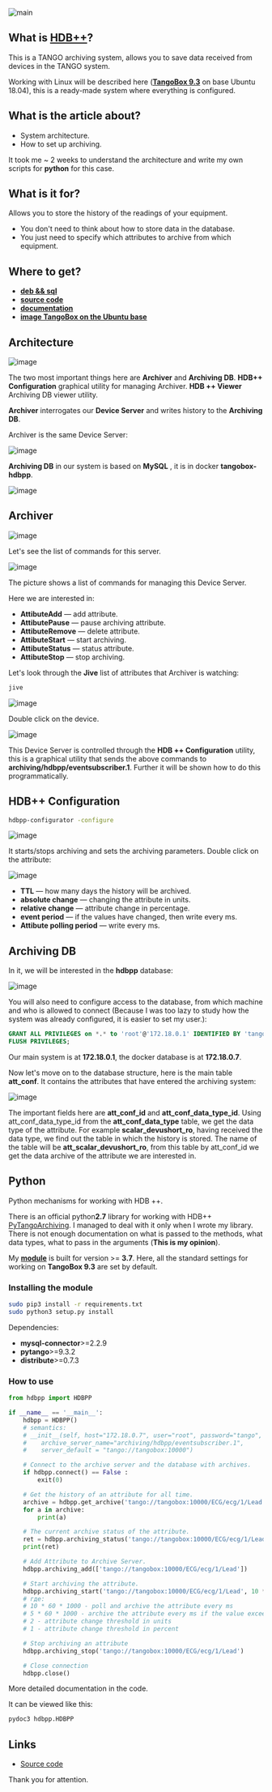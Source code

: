  ![main](https://habrastorage.org/r/w1560/webt/tu/vr/ec/tuvrecn2a_yv1mikcfb39r9hlfa.png)  

## What is [HDB++](https://www.tango-controls.org/community/project-docs/hdbplusplus/)?

  

This is a TANGO archiving system, allows you to save data received from devices in the TANGO system.

  

Working with Linux will be described here ([**TangoBox 9.3**](https://s2innovation.sharepoint.com/:f:/s/Developers/EovD2IBwhppAp-ZLXtawQ6gB9F6aXPPs2msr2hgPGTO-FQ?e=Ii3tnr) on base Ubuntu 18.04), this is a ready-made system where everything is configured.

  

## What is the article about?

  

* System architecture.
* How to set up archiving.

  

It took me ~ 2 weeks to understand the architecture and write my own scripts for **python** for this case.

  

## What is it for?

  

Allows you to store the history of the readings of your equipment.

  

* You don't need to think about how to store data in the database.
* You just need to specify which attributes to archive from which equipment.

  

## Where to get?

  

* [**deb && sql**](https://www.tango-controls.org/community/project-docs/hdbplusplus/hdbplusplus-downloads/)
* [**source code**](https://github.com/tango-controls-hdbpp)
* [**documentation**](https://www.tango-controls.org/community/project-docs/hdbplusplus/hdbplusplus-doc/)
* [**image TangoBox on the Ubuntu base**](https://tango-controls.readthedocs.io/en/latest/installation/virtualmachine.html)

  

## Architecture

  

![image](https://habrastorage.org/r/w1560/webt/si/9f/sq/si9fsq0jjolmzn2t2-ka9n_svnk.png)

  

The two most important things here are **Archiver** and **Archiving DB**. **HDB++ Configuration** graphical utility for managing Archiver. **HDB ++ Viewer** Archiving DB viewer utility.

  

**Archiver** interrogates our **Device Server** and writes history to the **Archiving DB**.  

Archiver is the same Device Server:

  

![image](https://habrastorage.org/r/w780q1/webt/wx/bw/4c/wxbw4cyo_occntl8jparsj2drbo.jpeg)

  

**Archiving DB** in our system is based on  **MySQL** , it is in docker **tangobox-hdbpp**.

  

![image](https://habrastorage.org/r/w780q1/webt/lx/zx/tf/lxzxtfz04nofarfshjy4jdh3hhy.jpeg)

  

## Archiver

  

![image](https://habrastorage.org/r/w780q1/webt/bc/dd/mw/bcddmwci_lpsr7exia445op9nze.jpeg)

  

Let's see the list of commands for this server.

  

![image](https://habrastorage.org/r/w780q1/webt/e7/qk/ts/e7qktshbfap5gkk3dm_de-uqyxg.jpeg)

  

The picture shows a list of commands for managing this Device Server.

  

Here we are interested in:

  

* **AttibuteAdd** — add attribute.
* **AttibutePause** — pause archiving attribute.
* **AttibuteRemove** — delete attribute.
* **AttibuteStart** — start archiving.
* **AttibuteStatus** — status attribute.
* **AttibuteStop** — stop archiving.

  

Let's look through the **Jive** list of attributes that Archiver is watching:

  


```bash
jive
```
  

![image](https://habrastorage.org/r/w780q1/webt/wx/bw/4c/wxbw4cyo_occntl8jparsj2drbo.jpeg)

  

Double click on the device.

  

![image](https://habrastorage.org/r/w780q1/webt/gq/li/qa/gqliqanb2roaz98yqhl0b4lxhkk.jpeg)

  

This Device Server is controlled through the **HDB ++ Configuration** utility, this is a graphical utility that sends the above commands to **archiving/hdbpp/eventsubscriber.1**. Further it will be shown how to do this programmatically.

  

## HDB++ Configuration

  


```bash
hdbpp-configurator -configure
```
  

![image](https://habrastorage.org/r/w780q1/webt/sv/nw/bh/svnwbh8yxo3l170gmibfly0gdzi.jpeg)

  

It starts/stops archiving and sets the archiving parameters. Double click on the attribute:

  

![image](https://habrastorage.org/r/w780q1/webt/ve/gq/qt/vegqqtoux5y-2cctdn1dugymqzw.jpeg)

  

* **TTL** — how many days the history will be archived.
* **absolute change** — changing the attribute in units.
* **relative change** — attribute change in percentage.
* **event period** — if the values have changed, then write every ms.
* **Attibute polling period** — write every ms.

  

## Archiving DB

  

In it, we will be interested in the **hdbpp** database:

  

![image](https://habrastorage.org/r/w780q1/webt/5e/hh/15/5ehh15mfnxsnbr_di1sc_oqfhzk.jpeg)

  

You will also need to configure access to the database, from which machine and who is allowed to connect (Because I was too lazy to study how the system was already configured, it is easier to set my user.):

  


```sql
GRANT ALL PRIVILEGES on *.* to 'root'@'172.18.0.1' IDENTIFIED BY 'tango';
FLUSH PRIVILEGES;
```
  

Our main system is at **172.18.0.1**, the docker database is at **172.18.0.7**.

  

Now let's move on to the database structure, here is the main table **att\_conf**. It contains the attributes that have entered the archiving system:

  

![image](https://habrastorage.org/r/w780q1/webt/p5/qb/jn/p5qbjnakml0npautm0rhfiz8ixw.jpeg)

  

The important fields here are **att\_conf\_id** and **att\_conf\_data\_type\_id**. Using att\_conf\_data\_type\_id from the **att\_conf\_data\_type** table, we get the data type of the attribute. For example **scalar\_devushort\_ro**, having received the data type, we find out the table in which the history is stored. The name of the table will be **att\_scalar\_devushort\_ro**, from this table by att\_conf\_id we get the data archive of the attribute we are interested in.

  

## Python

  

Python mechanisms for working with HDB ++.

  

There is an official python**2.7** library for working with HDB++ [PyTangoArchiving](https://github.com/tango-controls/PyTangoArchiving). I managed to deal with it only when I wrote my library. There is not enough documentation on what is passed to the methods, what data types, what to pass in the arguments (**This is my opinion**).

  

My [**module**](https://github.com/dvjdjvu/hdbpp) is built for version >= **3.7**. Here, all the standard settings for working on **TangoBox 9.3** are set by default.

  

### Installing the module

  


```bash
sudo pip3 install -r requirements.txt
sudo python3 setup.py install
```
  

Dependencies:

  

* **mysql-connector**>=2.2.9
* **pytango**>=9.3.2
* **distribute**>=0.7.3

  

### How to use

  


```python
from hdbpp import HDBPP

if __name__ == '__main__':
    hdbpp = HDBPP()
    # semantics:
    # __init__(self, host="172.18.0.7", user="root", password="tango", database="hdbpp", 
    #    archive_server_name="archiving/hdbpp/eventsubscriber.1",
    #    server_default = "tango://tangobox:10000")

    # Connect to the archive server and the database with archives.
    if hdbpp.connect() == False :
        exit(0)

    # Get the history of an attribute for all time.
    archive = hdbpp.get_archive('tango://tangobox:10000/ECG/ecg/1/Lead')
    for a in archive:
        print(a)

    # The current archive status of the attribute.
    ret = hdbpp.archiving_status('tango://tangobox:10000/ECG/ecg/1/Lead')
    print(ret)

    # Add Attribute to Archive Server.
    hdbpp.archiving_add(['tango://tangobox:10000/ECG/ecg/1/Lead'])

    # Start archiving the attribute.
    hdbpp.archiving_start('tango://tangobox:10000/ECG/ecg/1/Lead', 10 * 60 * 1000, 5 * 60 * 1000, 2, 1)
    # где:
    # 10 * 60 * 1000 - poll and archive the attribute every ms
    # 5 * 60 * 1000 - archive the attribute every ms if the value exceeds the threshold
    # 2 - attribute change threshold in units
    # 1 - attribute change threshold in percent

    # Stop archiving an attribute
    hdbpp.archiving_stop('tango://tangobox:10000/ECG/ecg/1/Lead')

    # Close connection
    hdbpp.close()
```
  

More detailed documentation in the code.  

It can be viewed like this:

  


```bash
pydoc3 hdbpp.HDBPP
```
  

## Links

  

* [Source code](https://github.com/dvjdjvu/hdbpp)

  

Thank you for attention.

   